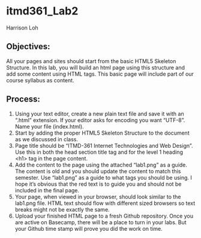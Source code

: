 # itmd361_Lab2
Harrison Loh

## Objectives:
All your pages and sites should start from the basic HTML5 Skeleton Structure. In this lab, you will build an html page using this structure and add some content using HTML tags. This basic page will include part of our course syllabus as content.

## Process:
1. Using your text editor, create a new plain text file and save it with an “.html” extension. If your editor asks for encoding you want “UTF-8”. Name your file (index.html).
2. Start by adding the proper HTML5 Skeleton Structure to the document as we discussed in class.
3. Page title should be “ITMD-361 Internet Technologies and Web Design”. Use this in both the head section title tag and for the level 1 heading \<h1> tag in the page content.
4. Add the content to the page using the attached “lab1.png” as a guide. The content is old and you should update the content to match this semester. Use “lab1.png” as a guide to what tags you should be using. I hope it’s obvious that the red text is to guide you and should not be included in the final page. 
5. Your page, when viewed in your browser, should look similar to the lab1.png file. HTML text should flow with different sized browsers so text breaks might not be exactly the same.
6. Upload your finished HTML page to a fresh Github repository. Once you are active on Basecamp, there will be a place to turn in your labs. But your Github time stamp will prove you did the work on time.